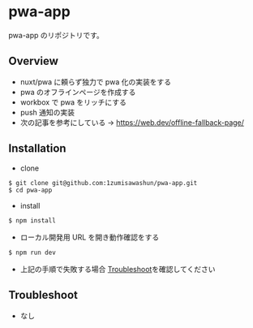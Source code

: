 # pwa-app

pwa-app のリポジトリです。

## Overview

- nuxt/pwa に頼らず独力で pwa 化の実装をする
- pwa のオフラインページを作成する
- workbox で pwa をリッチにする
- push 通知の実装
- 次の記事を参考にしている → https://web.dev/offline-fallback-page/

## Installation

- clone

```bash
$ git clone git@github.com:1zumisawashun/pwa-app.git
$ cd pwa-app
```

- install

```bash
$ npm install
```

- ローカル開発用 URL を開き動作確認をする

```bash
$ npm run dev
```

- 上記の手順で失敗する場合 [Troubleshoot](#Troubleshoot)を確認してください

## Troubleshoot

- なし
